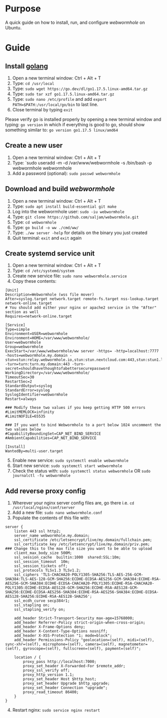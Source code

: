 # Purpose
A quick guide on how to install, run, and configure _webwormhole_ on Ubuntu.

# Guide
## Install [golang](https://go.dev/dl/)
1. Open a new terminal window: Ctrl + Alt + T
2. Type: `cd /usr/local`
3. Type: `sudo wget https://go.dev/dl/go1.17.5.linux-amd64.tar.gz`
4. Type: `sudo tar xzf go1.17.5.linux-amd64.tar.gz`
5. Type: `sudo nano /etc/profile` and add `export PATH=$PATH:/usr/local/go/bin` to last line.
6. Close terminal by typing `exit`

Please verify go is installed properly by opening a new terminal window and typing: `go version` in which if everything is good to go, should show something similar to: `go version go1.17.5 linux/amd64`

## Create a new user
1. Open a new terminal window: Ctrl + Alt + T
2. Type: `sudo useradd -m -d /var/www/webwormhole -s /bin/bash -p webwormhole webwormhole
3. Add a password (optional): `sudo passwd webwormhole`

## Download and build _webwormhole_
1. Open a new terminal window: Ctrl + Alt + T
2. Type: `sudo apt install build-essential git make`
3. Log into the webwormhole user: `sudo -iu webwormhole`
4. Type: `git clone https://github.com/saljam/webwormhole.git`
5. Type: `cd webwormhole`
6. Type: `go build -o ww ./cmd/ww/`
7. Type: `./ww server -help` for details on the binary you just created
8. Quit terminal: `exit` and `exit` again

## Create systemd service unit
1. Open a new terminal window: Ctrl + Alt + T
2. Type: `cd /etc/systemd/system`
3. Create new service file: `sudo nano webwormhole.service`
4. Copy these contents:

```
[Unit]
Description=Webwormhole (wss file mover)
After=syslog.target network.target remote-fs.target nss-lookup.target network-online.target
# You should add either your nginx or apache2 service in the "After" section as well
Requires=network-online.target

[Service]
Type=simple
Environment=USER=webwormhole
Environment=HOME=/var/www/webwormhole/
User=webwormhole
Group=webwormhole
ExecStart=/var/www/webwormhole/ww server -https= -http=localhost:7777 -hosts=webwormhole.my.domain -stun=stun:relay.webwormhole.io,stun:stun.nextcloud.com:443,stun:stun1.l.google.com:19302 -turn=turn:turn.my.domain:443 -turn-secret=shouldhavethoughtofabettersecurepassword
WorkingDirectory=/var/www/webwormhole/
TimeoutSec=30
RestartSec=2
StandardOutput=syslog
StandardError=syslog
SyslogIdentifier=webwormhole
Restart=always

### Modify these two values if you keep getting HTTP 500 errors
#LimitMEMLOCK=infinity
#LimitNOFILE=65535

### If you want to bind Webwormhole to a port below 1024 uncomment the two values below
#CapabilityBoundingSet=CAP_NET_BIND_SERVICE
#AmbientCapabilities=CAP_NET_BIND_SERVICE

[Install]
WantedBy=multi-user.target
```

5. Enable new service: `sudo systemctl enable webwormhole`
6. Start new service: `sudo systemctl start webwormhole`
7. Check the status with: `sudo systemctl status webwormhole` OR `sudo journalctl -fu webwormhole`

## Add reverse proxy config
1. Wherever your nginx server config files are, go there i.e. `cd /usr/local/nginx/conf/server`
2. Add a new file: `sudo nano webwormhole.conf`
3. Populate the contents of this file with:

```
server {
    listen 443 ssl http2;
    server_name webwormhole.my.domain;
    ssl_certificate /etc/letsencrypt/live/my.domain/fullchain.pem;
    ssl_certificate_key /etc/letsencrypt/live/my.domain/priv.pem;
### Change this to the max file size you want to be able to upload
    client_max_body_size 500M;
    ssl_session_cache  builtin:1000  shared:SSL:10m;
    ssl_session_timeout  10m;
    ssl_session_tickets off;
    ssl_protocols TLSv1.3 TLSv1.2;
    ssl_ciphers 'TLS-CHACHA20-POLY1305-SHA256:TLS-AES-256-GCM-SHA384:TLS-AES-128-GCM-SHA256:ECDHE-ECDSA-AES256-GCM-SHA384:ECDHE-RSA-AES256-GCM-SHA384:ECDHE-ECDSA-CHACHA20-POLY1305:ECDHE-RSA-CHACHA20-POLY1305:ECDHE-ECDSA-AES128-GCM-SHA256:ECDHE-RSA-AES128-GCM-SHA256:ECDHE-ECDSA-AES256-SHA384:ECDHE-RSA-AES256-SHA384:ECDHE-ECDSA-AES128-SHA256:ECDHE-RSA-AES128-SHA256';
    ssl_ecdh_curve secp384r1;
    ssl_stapling on;
    ssl_stapling_verify on;

    add_header Strict-Transport-Security max-age=15768000;
    add_header Referrer-Policy strict-origin-when-cross-origin;
    add_header X-Frame-Options deny;
    add_header X-Content-Type-Options nosniff;
    add_header X-XSS-Protection "1; mode=block";
    add_header Permissions-Policy "geolocation=(self), midi=(self), sync-xhr=(self), microphone=(self), camera=(self), magnetometer=(self), gyroscope=(self), fullscreen=(self), payment=(self)";

    location / {
        proxy_pass http://localhost:7000;
        proxy_set_header X-Forwarded-For $remote_addr;
        proxy_ssl_verify off;
        proxy_http_version 1.1;
        proxy_set_header Host $http_host;
        proxy_set_header Upgrade $http_upgrade;
        proxy_set_header Connection "upgrade";
        proxy_read_timeout 86400;
    }
}
```
4. Restart nginx: `sudo service nginx restart`
